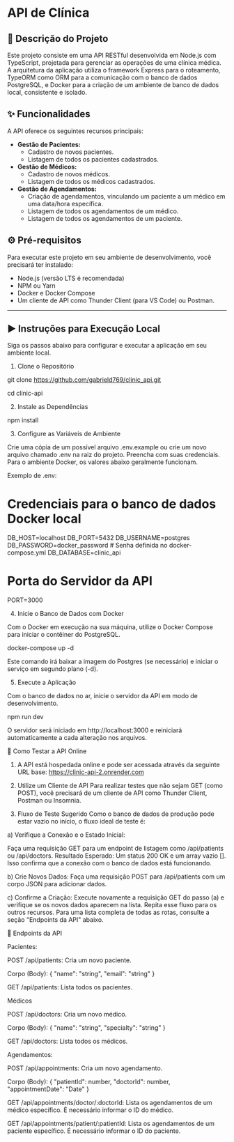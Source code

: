 # API de Clínica

## 📝 Descrição do Projeto

Este projeto consiste em uma API RESTful desenvolvida em Node.js com TypeScript, projetada para gerenciar as operações de uma clínica médica. A arquitetura da aplicação utiliza o framework Express para o roteamento, TypeORM como ORM para a comunicação com o banco de dados PostgreSQL, e Docker para a criação de um ambiente de banco de dados local, consistente e isolado.

## ✨ Funcionalidades

A API oferece os seguintes recursos principais:

- **Gestão de Pacientes:**
  - Cadastro de novos pacientes.
  - Listagem de todos os pacientes cadastrados.
- **Gestão de Médicos:**
  - Cadastro de novos médicos.
  - Listagem de todos os médicos cadastrados.
- **Gestão de Agendamentos:**
  - Criação de agendamentos, vinculando um paciente a um médico em uma data/hora específica.
  - Listagem de todos os agendamentos de um médico.
  - Listagem de todos os agendamentos de um paciente.

## ⚙️ Pré-requisitos

Para executar este projeto em seu ambiente de desenvolvimento, você precisará ter instalado:

- Node.js (versão LTS é recomendada)
- NPM ou Yarn
- Docker e Docker Compose
- Um cliente de API como Thunder Client (para VS Code) ou Postman.

---

## ▶️ Instruções para Execução Local

Siga os passos abaixo para configurar e executar a aplicação em seu ambiente local.

1. Clone o Repositório

git clone https://github.com/gabrield769/clinic_api.git

cd clinic-api

2. Instale as Dependências

npm install

3. Configure as Variáveis de Ambiente

Crie uma cópia de um possível arquivo .env.example ou crie um novo arquivo chamado .env na raiz do projeto. Preencha com suas credenciais. Para o ambiente Docker, os valores abaixo geralmente funcionam.

Exemplo de .env:

# Credenciais para o banco de dados Docker local
DB_HOST=localhost
DB_PORT=5432
DB_USERNAME=postgres
DB_PASSWORD=docker_password # Senha definida no docker-compose.yml
DB_DATABASE=clinic_api

# Porta do Servidor da API
PORT=3000

4. Inicie o Banco de Dados com Docker

Com o Docker em execução na sua máquina, utilize o Docker Compose para iniciar o contêiner do PostgreSQL.

docker-compose up -d

Este comando irá baixar a imagem do Postgres (se necessário) e iniciar o serviço em segundo plano (-d).

5. Execute a Aplicação

Com o banco de dados no ar, inicie o servidor da API em modo de desenvolvimento.

npm run dev

O servidor será iniciado em http://localhost:3000 e reiniciará automaticamente a cada alteração nos arquivos.

🚀 Como Testar a API Online 

1. A API está hospedada online e pode ser acessada através da seguinte URL base:
https://clinic-api-2.onrender.com

2. Utilize um Cliente de API
Para realizar testes que não sejam GET (como POST), você precisará de um cliente de API como Thunder Client, Postman ou Insomnia.

3. Fluxo de Teste Sugerido
Como o banco de dados de produção pode estar vazio no início, o fluxo ideal de teste é:

a) Verifique a Conexão e o Estado Inicial:

Faça uma requisição GET para um endpoint de listagem como /api/patients ou /api/doctors.
Resultado Esperado: Um status 200 OK e um array vazio []. Isso confirma que a conexão com o banco de dados está funcionando.

b) Crie Novos Dados:
Faça uma requisição POST para /api/patients com um corpo JSON para adicionar dados.

c) Confirme a Criação:
Execute novamente a requisição GET do passo (a) e verifique se os novos dados aparecem na lista.
Repita esse fluxo para os outros recursos. Para uma lista completa de todas as rotas, consulte a seção "Endpoints da API" abaixo.

📖 Endpoints da API  


Pacientes:  

POST /api/patients: Cria um novo paciente.  

Corpo (Body): { "name": "string", "email": "string" }  

GET /api/patients: Lista todos os pacientes.  



Médicos  

POST /api/doctors: Cria um novo médico.  

Corpo (Body): { "name": "string", "specialty": "string" }  

GET /api/doctors: Lista todos os médicos.



Agendamentos:  

POST /api/appointments: Cria um novo agendamento.  

Corpo (Body): { "patientId": number, "doctorId": number, "appointmentDate": "Date" }  

GET /api/appointments/doctor/:doctorId: Lista os agendamentos de um médico específico. É necessário informar o ID do médico.  

GET /api/appointments/patient/:patientId: Lista os agendamentos de um paciente específico. É necessário informar o ID do paciente.

